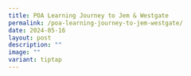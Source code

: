 ```yaml
---
title: POA Learning Journey to Jem & Westgate
permalink: /poa-learning-journey-to-jem-westgate/
date: 2024-05-16
layout: post
description: ""
image: ""
variant: tiptap
---
```

